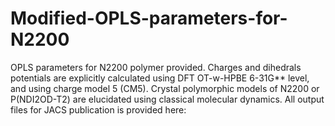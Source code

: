 # Modified-OPLS-parameters-for-N2200
OPLS parameters for N2200 polymer provided. Charges and dihedrals potentials are explicitly calculated using DFT OT-w-HPBE 6-31G** level, and using charge model 5 (CM5). Crystal polymorphic models of N2200 or P(NDI2OD-T2) are elucidated using classical molecular dynamics. 
All output files for JACS publication is provided here: 
